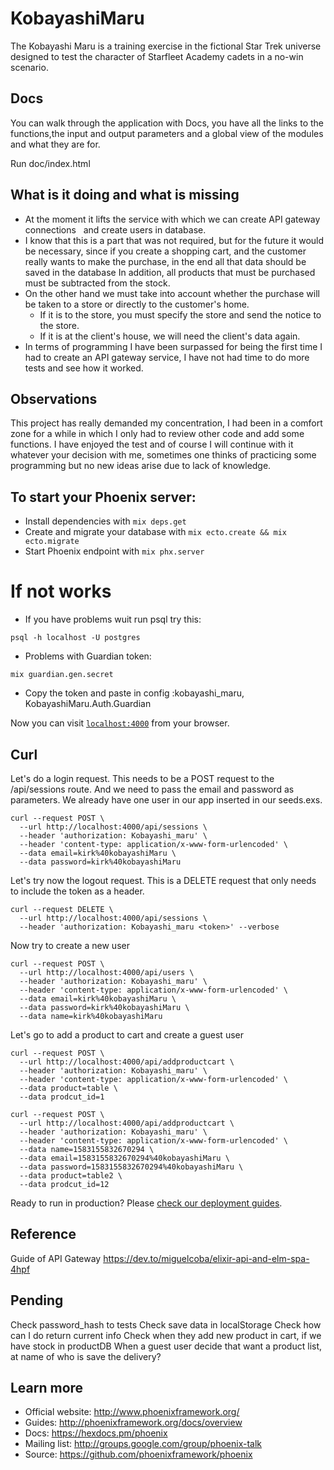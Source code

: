 # KobayashiMaru
The Kobayashi Maru is a training exercise in the fictional Star Trek universe designed to test the character of Starfleet Academy cadets in a no-win scenario.

## Docs
You can walk through the application with Docs, you have all the links to the functions,the input and output parameters and a global view of the modules and what they are for.

Run doc/index.html

## What is it doing and what is missing
  - At the moment it lifts the service with which we can create API gateway connections
  and create users in database.
  - I know that this is a part that was not required, but for the future it would be necessary, since if you create a shopping cart, and the customer really wants to make the purchase, in the end all that data should be saved in the database In addition, all products that must be purchased must be subtracted from the stock.
  - On the other hand we must take into account whether the purchase will be taken to a store or directly to the customer's home.
    - If it is to the store, you must specify the store and send the notice to the store.
    - If it is at the client's house, we will need the client's data again.
  - In terms of programming I have been surpassed for being the first time I had to create an API gateway service, I have not had time to do more tests and see how it worked.

## Observations
This project has really demanded my concentration, I had been in a comfort zone for a while in which I only had to review other code and add some functions. I have enjoyed the test and of course I will continue with it whatever your decision with me, sometimes one thinks of practicing some programming but no new ideas arise due to lack of knowledge.

## To start your Phoenix server:

  * Install dependencies with `mix deps.get`
  * Create and migrate your database with `mix ecto.create && mix ecto.migrate`
  * Start Phoenix endpoint with `mix phx.server`

# If not works
* If you have problems wuit run psql try this:
```
psql -h localhost -U postgres
```

* Problems with Guardian token:
```
mix guardian.gen.secret
```
- Copy the token and paste in config :kobayashi_maru, KobayashiMaru.Auth.Guardian

Now you can visit [`localhost:4000`](http://localhost:4000) from your browser.


## Curl
Let's do a login request. This needs to be a POST request to the /api/sessions route. And we need to pass the email and password as parameters. We already have one user in our app inserted in our seeds.exs.
```
curl --request POST \
  --url http://localhost:4000/api/sessions \
  --header 'authorization: Kobayashi_maru' \
  --header 'content-type: application/x-www-form-urlencoded' \
  --data email=kirk%40kobayashiMaru \
  --data password=kirk%40kobayashiMaru
```
Let's try now the logout request. This is a DELETE request that only needs to include the token as a header.
```
curl --request DELETE \
  --url http://localhost:4000/api/sessions \
  --header 'authorization: Kobayashi_maru <token>' --verbose
```
Now try to create a new user
```
curl --request POST \
  --url http://localhost:4000/api/users \
  --header 'authorization: Kobayashi_maru' \
  --header 'content-type: application/x-www-form-urlencoded' \
  --data email=kirk%40kobayashiMaru \
  --data password=kirk%40kobayashiMaru \
  --data name=kirk%40kobayashiMaru
```
Let's go to add a product to cart and create a guest user
```
curl --request POST \
  --url http://localhost:4000/api/addproductcart \
  --header 'authorization: Kobayashi_maru' \ 
  --header 'content-type: application/x-www-form-urlencoded' \
  --data product=table \
  --data prodcut_id=1 
```
```
curl --request POST \
  --url http://localhost:4000/api/addproductcart \
  --header 'authorization: Kobayashi_maru' \ 
  --header 'content-type: application/x-www-form-urlencoded' \
  --data name=1583155832670294 \
  --data email=1583155832670294%40kobayashiMaru \
  --data password=1583155832670294%40kobayashiMaru \
  --data product=table2 \
  --data prodcut_id=12
```

Ready to run in production? Please [check our deployment guides](http://www.phoenixframework.org/docs/deployment).

## Reference
Guide of API Gateway https://dev.to/miguelcoba/elixir-api-and-elm-spa-4hpf

## Pending
Check password_hash to tests
Check save data in localStorage
Check how can I do return current info
Check when they add new product in cart, if we have stock in productDB
When a guest user decide that want a product list, at name of who is save the delivery?

## Learn more

  * Official website: http://www.phoenixframework.org/
  * Guides: http://phoenixframework.org/docs/overview
  * Docs: https://hexdocs.pm/phoenix
  * Mailing list: http://groups.google.com/group/phoenix-talk
  * Source: https://github.com/phoenixframework/phoenix
